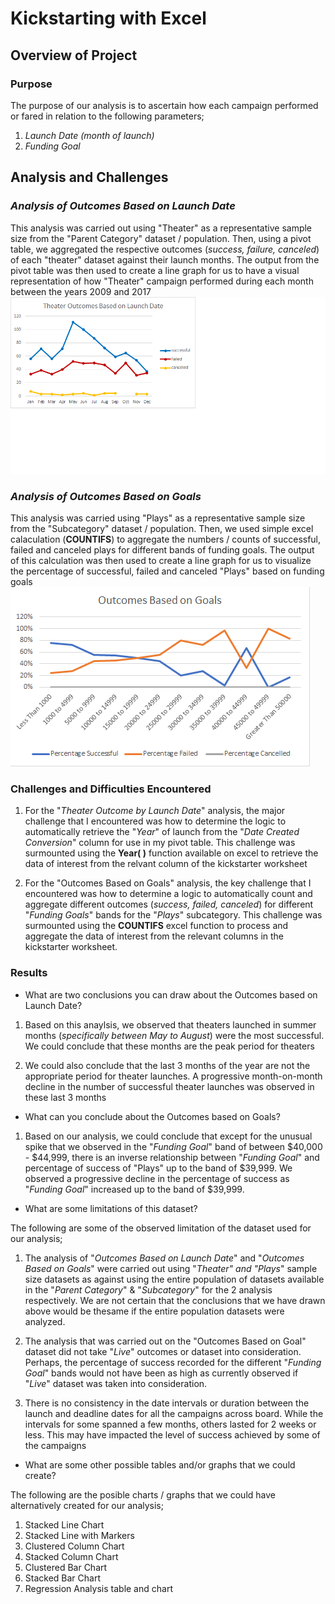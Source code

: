 # Kickstarting with Excel

## Overview of Project

### Purpose
The purpose of our analysis is to ascertain how each campaign performed or fared in relation to the following parameters;
1. _Launch Date (month of launch)_
2. _Funding Goal_
## Analysis and Challenges

### _Analysis of Outcomes Based on Launch Date_ 
This analysis was carried out using "Theater" as a representative sample size from the "Parent Category" dataset / population. Then, using a pivot table, we aggregated the respective outcomes (_success, failure, canceled_) of each "theater" dataset against their launch months. The output from the pivot table was then used to create a line graph for us to have a visual representation of how "Theater" campaign performed during each month between the years 2009 and 2017
<img src ="resources\Theater_Outcomes_vs_Launch.png">    

### _Analysis of Outcomes Based on Goals_ 
This analysis was carried using "Plays" as a representative sample size from the "Subcategory" dataset / population. Then, we used simple excel calaculation (**COUNTIFS**) to aggregate the numbers / counts of successful, failed and canceled plays for different bands of funding goals. The output of this calculation was then used to create a line graph for us to visualize the percentage of successful, failed and canceled "Plays" based on funding goals
<img src="resources\Outcomes_vs_Goals.png">  

### Challenges and Difficulties Encountered
1. For the "_Theater Outcome by Launch Date_" analysis, the major challenge that I encountered was how to determine the logic to automatically retrieve the "_Year_" of launch from the "_Date Created Conversion_" column for use in my pivot table. This challenge was surmounted using the **Year( )** function available on excel to retrieve the data of interest from the relvant column of the kickstarter worksheet


2. For the "Outcomes Based on Goals" analysis, the key challenge that I encountered was how to determine a logic to automatically count and aggregate different outcomes (_success, failed, canceled_) for different "_Funding Goals_" bands for the "_Plays_" subcategory. This challenge was surmounted using the **COUNTIFS** excel function to process and aggregate the data of interest from the relevant columns in the kickstarter worksheet.  
### Results

- What are two conclusions you can draw about the Outcomes based on Launch Date?
1. Based on this anaylsis, we observed that theaters launched in summer months (_specifically between May to August_) were the most successful. We could conclude that these months are the peak period for theaters

2. We could also conclude that the last 3 months of the year are not the appropriate period for theater launches. A progressive month-on-month decline in the number of successful theater launches was observed in these last 3 months  

- What can you conclude about the Outcomes based on Goals?
1. Based on our analysis, we could conclude that except for the unusual spike that we observed in the "_Funding Goal_" band of between $40,000 - $44,999, there is an inverse relationship between "_Funding Goal_" and percentage of success of "Plays" up to the band of $39,999. We observed a progressive decline in the percentage of success as "_Funding Goal_" increased up to the band of $39,999.

- What are some limitations of this dataset?

The following are some of the observed limitation of the dataset used for our analysis;
1. The analysis of "_Outcomes Based on Launch Date_" and "_Outcomes Based on Goals_" were carried out using "_Theater" and "Plays_" sample size datasets as against using the entire population of datasets available in the "_Parent Category_" & "_Subcategory_" for the 2 analysis respectively. We are not certain that the conclusions that we have drawn above would be thesame if the entire population datasets were analyzed.

2. The analysis that was carried out on the "Outcomes Based on Goal" dataset did not take "_Live_" outcomes or dataset into consideration. Perhaps, the percentage of success recorded for the different "_Funding Goal_" bands would not have been as high as currently observed if "_Live_" dataset was taken into consideration.

3. There is no consistency in the date intervals or duration between the launch and deadline dates for all the campaigns across board. While the intervals for some spanned a few months, others lasted for 2 weeks or less. This may have impacted the level of success achieved by some of the campaigns 

- What are some other possible tables and/or graphs that we could create?

The following are the posible charts / graphs that we could have alternatively created for our analysis;
1. Stacked Line Chart
2. Stacked Line with Markers 
3. Clustered Column Chart
4. Stacked Column Chart
5. Clustered Bar Chart
6. Stacked Bar Chart
7. Regression Analysis table and chart